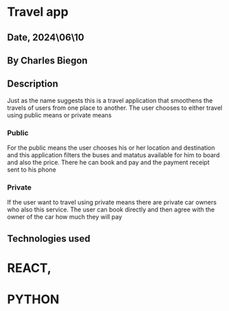 # Travel app

## Date, 2024\06\10

## By Charles Biegon

## Description
Just as the name suggests this is a travel application that smoothens the travels of users from one place to another.
The user chooses to either travel using public means or private means

### Public 
For the public means the user chooses his or her location and destination and this application filters the buses and matatus available for him to board and also the price.
There he can book and pay and the payment receipt sent to his phone

### Private
If the user want to travel using private means there are private car owners who also this service. The user can book directly and then agree with the owner of the car how much they will pay

## Technologies used
# REACT,
# PYTHON



